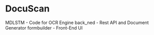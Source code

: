 # DocuScan
MDLSTM - Code for OCR Engine
back_ned - Rest API and Document Generator
formbuilder - Front-End UI
